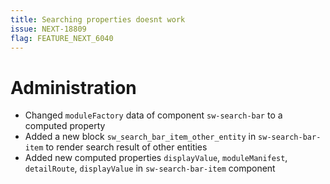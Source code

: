 ```yaml
---
title: Searching properties doesnt work
issue: NEXT-18809
flag: FEATURE_NEXT_6040
---
```

# Administration
* Changed `moduleFactory` data of component `sw-search-bar` to a computed property
* Added a new block `sw_search_bar_item_other_entity` in `sw-search-bar-item` to render search result of other entities
* Added new computed properties `displayValue`, `moduleManifest`, `detailRoute`, `displayValue` in `sw-search-bar-item` component
